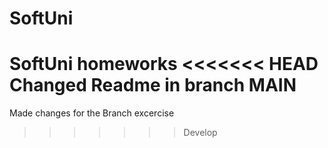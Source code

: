# SoftUni
SoftUni homeworks
<<<<<<< HEAD
Changed Readme in branch MAIN
=======


Made changes for the Branch excercise
>>>>>>> Develop
